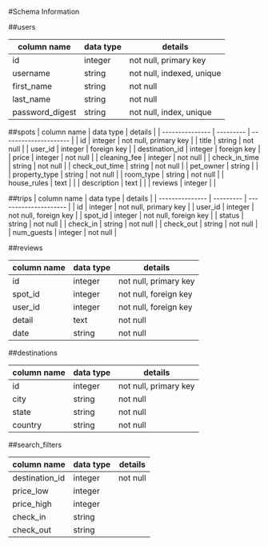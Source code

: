 #Schema Information

##users

| column name     | data type | details                   |
| --------------- | --------- | ------------------------- |
| id              | integer   | not null, primary key     |
| username        | string    | not null, indexed, unique |
| first_name      | string    | not null                  |
| last_name       | string    | not null                  |
| password_digest | string    | not null, index, unique   |

##spots
| column name     | data type | details               |
| --------------- | --------- | --------------------- |
| id              | integer   | not null, primary key |
| title           | string    | not null              |
| user_id         | integer   | foreign key           |
| destination_id  | integer   | foreign key           |
| price           | integer   | not null              |
| cleaning_fee    | integer   | not null              |
| check_in_time   | string    | not null              |
| check_out_time  | string    | not null              |
| pet_owner       | string    |                       |
| property_type   | string    | not null              |
| room_type       | string    | not null              |
| house_rules     | text      |                       |
| description     | text      |                       |
| reviews         | integer   |                       |

##trips
| column name     | data type | details               |
| --------------- | --------- | --------------------- |
| id              | integer   | not null, primary key |
| user_id         | integer   | not null, foreign key |
| spot_id         | integer   | not null, foreign key |
| status          | string    | not null              |
| check_in        | string    | not null              |
| check_out       | string    | not null              |
| num_guests      | integer   | not null              |

##reviews

| column name | data type | details               |
| ----------- | --------- | --------------------- |
| id          | integer   | not null, primary key |
| spot_id     | integer   | not null, foreign key |
| user_id     | integer   | not null, foreign key |
| detail      | text      | not null              |
| date        | string    | not null              |

##destinations

| column name | data type | details               |
| ----------- | --------- | --------------------- |
| id          | integer   | not null, primary key |
| city        | string    | not null              |
| state       | string    | not null              |
| country     | string    | not null              |

##search_filters

| column name    | data type | details  |
| -----------    | --------- | -------- |
| destination_id | integer   | not null |
| price_low      | integer   |          |
| price_high     | integer   |          |
| check_in       | string    |          |
| check_out      | string    |          |
